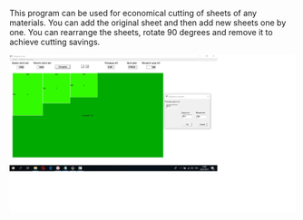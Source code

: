 This program can be used for economical cutting of sheets of any materials. You can add the original sheet and then add new sheets one by one. You can rearrange the sheets, rotate 90 degrees and remove it to achieve cutting savings.


![alt text](image.jpg)
